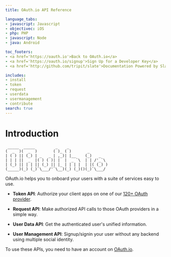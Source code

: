 ```yaml
---
title: OAuth.io API Reference

language_tabs:
- javascript: Javascript
- objectivec: iOS
- php: PHP
- javascript: Node
- java: Android

toc_footers:
- <a href='https://oauth.io'>Back to OAuth.io</a>
- <a href='https://oauth.io/signup'>Sign Up for a Developer Key</a>
- <a href='http://github.com/tripit/slate'>Documentation Powered by Slate</a>

includes:
- install
- token
- request
- userdata
- usermanagement
- contribute
search: true
---
```


# Introduction

<div class="code-block"><pre><code class="highlight plaintext"> _____  _____         _    _                
(  _  )(  _  )       ( )_ ( )       _       
| ( ) || (_) | _   _ | ,_)| |__    (_)   _  
| | | ||  _  |( ) ( )| |  |  _ `\  | | /'_`\
| (_) || | | || (_) || |_ | | | |  | |( (_) )
(_____)(_) (_)`\___/'`\__)(_) (_)()(_)`\___/
</code></pre></div>

OAuth.io helps you to onboard your users with a suite of services easy to use.

- **Token API**: Authorize your client apps on one of our [120+ OAuth provider](https://oauth.io/providers).

- **Request API**: Make authorized API calls to those OAuth providers in a simple way.

- **User Data API**: Get the authenticated user's unified information.

- **User Management API**: Signup/signin your user without any backend using multiple social identity.

<aside class="success">To use these APIs, you need to have an account on <a href="https://oauth.io">OAuth.io</a>.</aside>
